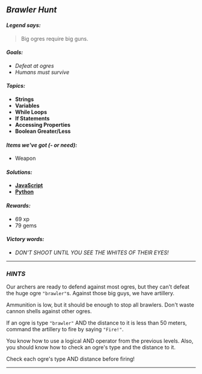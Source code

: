 ## _Brawler Hunt_

#### _Legend says:_
> Big ogres require big guns.

#### _Goals:_
+ _Defeat at ogres_
+ _Humans must survive_

#### _Topics:_
+ **Strings**
+ **Variables**
+ **While Loops**
+ **If Statements**
+ **Accessing Properties**
+ **Boolean Greater/Less**

#### _Items we've got (- or need):_
+ Weapon

#### _Solutions:_
+ **[JavaScript](brawler.js)**
+ **[Python](brawler.py)**

#### _Rewards:_
+ 69 xp
+ 79 gems

#### _Victory words:_
+ _DON'T SHOOT UNTIL YOU SEE THE WHITES OF THEIR EYES!_

___

### _HINTS_

Our archers are ready to defend against most ogres, but they can't defeat the huge ogre `"brawler"`s. Against those big guys, we have artillery.

Ammunition is low, but it should be enough to stop all brawlers. Don't waste cannon shells against other ogres.

If an ogre is type `"brawler"` AND the distance to it is less than 50 meters, command the artillery to fire by saying `"Fire!"`.

You know how to use a logical AND operator from the previous levels. Also, you should know how to check an ogre's type and the distance to it.

Check each ogre's type AND distance before firing!

___
